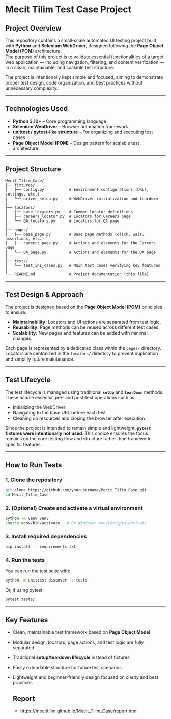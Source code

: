 
# Mecit Tilim Test Case Project

## Project Overview

This repository contains a small-scale automated UI testing project built with **Python** and **Selenium WebDriver**, designed following the **Page Object Model (POM)** architecture.  
The purpose of this project is to validate essential functionalities of a target web application — including navigation, filtering, and content verification — in a clean, maintainable, and scalable test structure.

The project is intentionally kept simple and focused, aiming to demonstrate proper test design, code organization, and best practices without unnecessary complexity.

---

## Technologies Used

- **Python 3.10+** – Core programming language  
- **Selenium WebDriver** – Browser automation framework  
- **unittest / pytest-like structure** – For organizing and executing test cases  
- **Page Object Model (POM)** – Design pattern for scalable test architecture

---

## Project Structure

```
Mecit_Tilim_Case/
├── fixtures/
│   ├── config.py           # Environment configurations (URLs, settings, etc.)
│   └── driver_setup.py     # WebDriver initialization and teardown
│
├── locators/
│   ├── base_locators.py    # Common locator definitions
│   ├── careers_locator.py  # Locators for Careers page
│   └── QA_locators.py      # Locators for QA page
│
├── pages/
│   ├── base_page.py        # Base page methods (click, wait, assertions, etc.)
│   ├── careers_page.py     # Actions and elements for the Careers page
│   └── QA_page.py          # Actions and elements for the QA page
│
├── tests/
│   └── test_ins_cases.py   # Main test cases verifying key features
│
└── README.md               # Project documentation (this file)
```

---

## Test Design & Approach

The project is designed based on the **Page Object Model (POM)** principles to ensure:

- **Maintainability:** Locators and UI actions are separated from test logic.  
- **Reusability:** Page methods can be reused across different test cases.  
- **Scalability:** New pages and features can be added with minimal changes.  

Each page is represented by a dedicated class within the `pages/` directory. Locators are centralized in the `locators/` directory to prevent duplication and simplify future maintenance.

---

## Test Lifecycle

The test lifecycle is managed using traditional **`setUp`** and **`tearDown`** methods. These handle essential pre- and post-test operations such as:

- Initializing the WebDriver  
- Navigating to the base URL before each test  
- Cleaning up resources and closing the browser after execution  

Since the project is intended to remain simple and lightweight, **`pytest` fixtures were intentionally not used**. This choice ensures the focus remains on the core testing flow and structure rather than framework-specific features.

---

## How to Run Tests

### 1. Clone the repository

```bash
git clone https://github.com/yourusername/Mecit_Tilim_Case.git
cd Mecit_Tilim_Case
```

### 2. (Optional) Create and activate a virtual environment

```bash
python -m venv venv
source venv/bin/activate   # On Windows: venv\Scripts\activate
```

### 3. Install required dependencies

```bash
pip install -r requirements.txt
```

### 4. Run the tests

You can run the test suite with:

```bash
python -m unittest discover -s tests
```

Or, if using pytest:

```bash
pytest tests/
```

---

## Key Features

- Clean, maintainable test framework based on **Page Object Model**  
- Modular design: locators, page actions, and test logic are fully separated  
- Traditional **setup/teardown lifecycle** instead of fixtures  
- Easily extendable structure for future test scenarios  
- Lightweight and beginner-friendly design focused on clarity and best practices

  ## Report

  - https://mecittilim.github.io/Mecit_Tilim_Case/report.html

